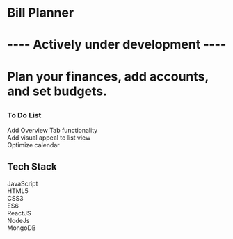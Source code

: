 # Bill Planner

<h1>---- Actively under development ----<h1>

Plan your finances, add accounts, and set budgets. 

<h3>To Do List</h3>
Add Overview Tab functionality
<br>
Add visual appeal to list view
<br>
Optimize calendar


<h2>Tech Stack</h2>
JavaScript
<br>
HTML5
<br>
CSS3
<br>
ES6
<br>
ReactJS
<br>
NodeJs
<br>
MongoDB

